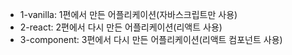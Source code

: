 - 1-vanilla: 1편에서 만든 어플리케이션(자바스크립트만 사용)
- 2-react: 2편에서 다시 만든 어플리케이션(리액트 사용)
- 3-component: 3편에서 다시 만든 어플리케이션(리액트 컴포넌트 사용)
